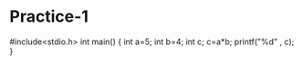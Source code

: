 # Practice-1
#include<stdio.h>
int main()
{
   int a=5;
   int b=4;
   int c;
   c=a*b;
   printf("%d" , c);
 }  
